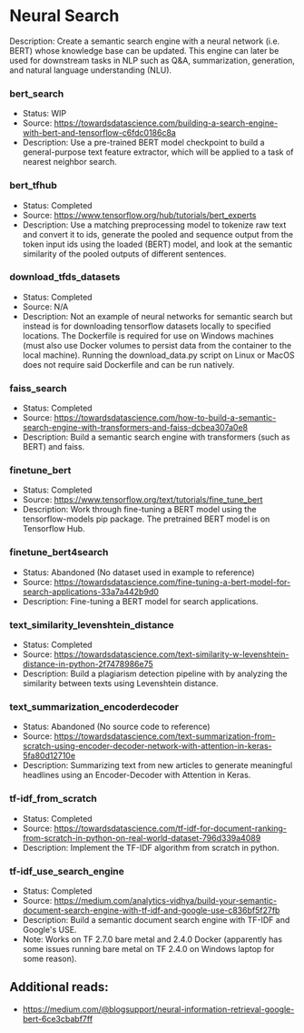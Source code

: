 # Neural Search

Description: Create a semantic search engine with a neural network (i.e. BERT) whose knowledge base can be updated. This engine can later be used for downstream tasks in NLP such as Q&A, summarization, generation, and natural language understanding (NLU).

### bert_search
 - Status: WIP
 - Source: https://towardsdatascience.com/building-a-search-engine-with-bert-and-tensorflow-c6fdc0186c8a
 - Description: Use a pre-trained BERT model checkpoint to build a general-purpose text feature extractor, which will be applied to a task of nearest neighbor search.

### bert_tfhub
 - Status: Completed
 - Source: https://www.tensorflow.org/hub/tutorials/bert_experts
 - Description: Use a matching preprocessing model to tokenize raw text and convert it to ids, generate the pooled and sequence output from the token input ids using the loaded (BERT) model, and look at the semantic similarity of the pooled outputs of different sentences.

### download_tfds_datasets
 - Status: Completed
 - Source: N/A
 - Description: Not an example of neural networks for semantic search but instead is for downloading tensorflow datasets locally to specified locations. The Dockerfile is required for use on Windows machines (must also use Docker volumes to persist data from the container to the local machine). Running the download_data.py script on Linux or MacOS does not require said Dockerfile and can be run natively.

### faiss_search
 - Status: Completed
 - Source: https://towardsdatascience.com/how-to-build-a-semantic-search-engine-with-transformers-and-faiss-dcbea307a0e8
 - Description: Build a semantic search engine with transformers (such as BERT) and faiss.

### finetune_bert
 - Status: Completed
 - Source: https://www.tensorflow.org/text/tutorials/fine_tune_bert
 - Description: Work through fine-tuning a BERT model using the tensorflow-models pip package. The pretrained BERT model is on Tensorflow Hub.

### finetune_bert4search
 - Status: Abandoned (No dataset used in example to reference)
 - Source: https://towardsdatascience.com/fine-tuning-a-bert-model-for-search-applications-33a7a442b9d0
 - Description: Fine-tuning a BERT model for search applications.

### text_similarity_levenshtein_distance
 - Status: Completed
 - Source: https://towardsdatascience.com/text-similarity-w-levenshtein-distance-in-python-2f7478986e75
 - Description: Build a plagiarism detection pipeline with by analyzing the similarity between texts using Levenshtein distance.

### text_summarization_encoderdecoder
 - Status: Abandoned (No source code to reference)
 - Source: https://towardsdatascience.com/text-summarization-from-scratch-using-encoder-decoder-network-with-attention-in-keras-5fa80d12710e
 - Description: Summarizing text from new articles to generate meaningful headlines using an Encoder-Decoder with Attention in Keras.

### tf-idf_from_scratch
 - Status: Completed
 - Source: https://towardsdatascience.com/tf-idf-for-document-ranking-from-scratch-in-python-on-real-world-dataset-796d339a4089
 - Description: Implement the TF-IDF algorithm from scratch in python.

### tf-idf_use_search_engine
 - Status: Completed
 - Source: https://medium.com/analytics-vidhya/build-your-semantic-document-search-engine-with-tf-idf-and-google-use-c836bf5f27fb
 - Description: Build a semantic document search engine with TF-IDF and Google's USE. 
 - Note: Works on TF 2.7.0 bare metal and 2.4.0 Docker (apparently has some issues running bare metal on TF 2.4.0 on Windows laptop for some reason).


## Additional reads:
 - https://medium.com/@blogsupport/neural-information-retrieval-google-bert-6ce3cbabf7ff